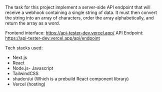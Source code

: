 
The task for this project implement a server-side API endpoint that will receive a
webhook containing a single string of data. It must then convert the string into an
array of characters, order the array alphabetically, and return the array as a word. 

Frontend interface: https://api-tester-dev.vercel.app/
API Endpoint: https://api-tester-dev.vercel.app/api/endpoint

Tech stacks used:
- Next.js
- React
- Node.js- Javascript
- TailwindCSS
- shadcn/ui (Which is a prebuild React component library)
- Vercel (hosting)
